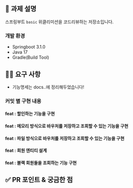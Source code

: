 ## 📌 과제 설명
스프링부트 `basic` 위클리미션을 코드리뷰하는 저장소입니다.

### 개발 환경
- Springboot 3.1.0
- Java 17
- Gradle(Build Tool)

## 👩‍💻 요구 사항

- 기능명세는 docs..에 정리해두었습니다!

### 커밋 별 구현 내용

#### feat : 할인하는 기능을 구현

#### feat : 메모리 방식으로 바우처를 저장하고 조회할 수 있는 기능을 구현

#### feat : 파일 방식으로 바우처를 저장하고 조회할 수 있는 기능을 구현

#### feat : 회원 엔티티 설계

#### feat : 블랙 회원들을 조회하는 기능 구현

## ✅ PR 포인트 & 궁금한 점
